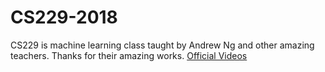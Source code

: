 # CS229-2018
CS229 is machine learning class taught by Andrew Ng and other amazing teachers.
Thanks for their amazing works.
[Official Videos](https://www.youtube.com/watch?v=jGwO_UgTS7I&list=PLoROMvodv4rMiGQp3WXShtMGgzqpfVfbU)
